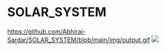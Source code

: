# SOLAR_SYSTEM

https://github.com/Abhiraj-Sardar/SOLAR_SYSTEM/blob/main/img/output.gif
![](docs/docfx/images/MixtureOpen.gif)
